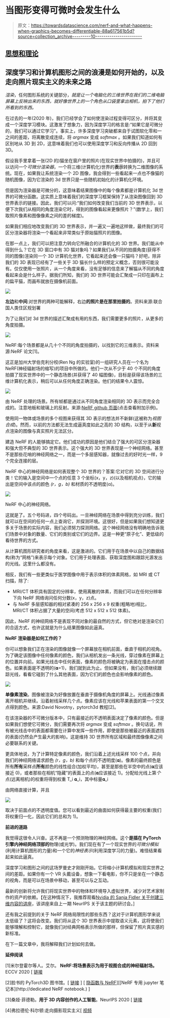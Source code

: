 # 当图形变得可微时会发生什么

> 原文：<https://towardsdatascience.com/nerf-and-what-happens-when-graphics-becomes-differentiable-88a617561b5d?source=collection_archive---------10----------------------->

## [思想和理论](https://towardsdatascience.com/tagged/thoughts-and-theory)

## 深度学习和计算机图形之间的浪漫是如何开始的，以及走向照片现实主义的未来之路

*渲染*，任何图形系统的关键部分，*就是让一个电脑化的三维世界在我们的二维电脑屏幕上反映出来的东西，就好像世界上的一个角色从口袋里拿出相机，拍下了他们所看到的东西。*

在过去的一年(2020 年)，我们已经学会了如何使渲染过程变得可区分，并将其变成一个深度学习模块。这激发了想象力，因为深度学习的格言是:“如果它是可微分的，我们可以通过它学习”。事实上，许多深度学习突破都来自于试图软化零和一之间的差距，将离散变成连续，将 *argmax* 变成 *softmax* 。如果我们知道如何有区别地从 3D 到 2D，这意味着我们也可以使用深度学习和反向传播从 2D 回到 3D。

假设我手里拿着一张(2D 的)猫坐在窗户里的照片(在现实世界中拍摄的)，并且可以访问一个*可微分渲染器*，一个将三维(计算机化)世界的**表示**转换为二维图像的系统。现在，如果我让系统渲染一个 2D 图像，我会得到一些看起来一点也不像猫的随机图像，因为它渲染的 3d 世界只是一些随机初始化的计算机化环境。

但是因为渲染器是可微分的，这意味着结果图像中的每个像素都是计算机化 3d 世界的可微分函数。这实质上意味着我们的深度学习框架保持了从渲染图像回到 3D 世界表示的链接。因此，我们可以问:“我们如何改变我们当前的 3D 世界表示，以便下次我们从相同的角度渲染它时，得到的图像看起来更像照片？”(数学上，我们取照片像素和图像像素之间的差的梯度)。

如果我们相应地改变我们的 3D 世界表示，并一遍又一遍地这样做，最终我们的可区分渲染器将渲染一个看起来非常类似于原始猫照片的图像。

在那一点上，我们可以把注意力转向它所融合的计算机化的 3D 世界。我们能从中得到什么？它在 3D 窗口中有 3D 猫对象吗？如果我们从不同的拍摄角度(获得不同的图像)渲染同一个 3D 计算机化世界，它看起来还会像一只猫吗？好吧，除非我们的 3D 表现已经有了一些关于 3D 猫长什么样的预定义概念，否则很可能没有。仅仅使用一张照片，从一个角度来看，没有足够的信息来了解猫从不同的角度看起来会是什么样子。据我们所知，我们的 3D 世界可能会汇聚成一只印在画布上的扁平猫，而画布就放在摄像机前面。

![](img/d1b90a238868d632c6d6defd5a86e486.png)

**左边**和**中间**:对世界的两种可能解释，右边**的照片是在那里拍摄的**。资料来源:联合国人类住区规划署

为了让我们对 3d 世界的描述汇聚成有用的东西，我们需要更多的照片，从更多的角度拍摄。

![](img/0b6e5b5af9694d8e39d1108a2f739978.png)

NeRF:每个场景都是从几十个不同的角度拍摄的，以找到它的三维表示。资料来源:NeRF 论文[1]。

这正是加州大学伯克利分校(Ren Ng 的实验室)的一组研究人员在一个名为 NeRF(神经辐射场的缩写)的项目中所做的。他们一次从不少于 40 个不同的角度拍摄了现实世界中的一个静态场景(并获得了 40 幅图像)，目标是获得该场景的三维计算机化表示，稍后可以从任何角度正确渲染。他们的结果令人震惊。

![](img/93753f92ad2b285d03aa12ec37ed177a.png)

由 NeRF 处理的场景。所有帧都是通过从不同角度渲染相同的 3D 表示而完全合成的。注意地板和玻璃上的反射。来源:[NeRF github 页面](https://www.matthewtancik.com/nerf)(点击查看附加示例)。

使用同一物体或场景的多个视图来获得其 3D 表示的想法并不新鲜(这被称为*视图合成*)。然而，以前的方法都无法生成逼真度如此之高的 3D 结构，以至于从**新**视点渲染的图像与真实照片无法区分。

建造 NeRF 的人能够搞定它。他们成功的原因是他们结合了强大的可区分渲染器和强大但不典型的 3D 世界表示。这个强大的 3D 世界表现是一个神经网络。甚至不是那些花哨的神经网络之一，而是一个多层感知器，就像过去的好时光一样，9 个完全连接的层。

NeRF 中心的神经网络是如何表现整个 3D 世界的？答案:它对它的 3D 空间进行分类！它的输入是空间中一个点的任意 3 个坐标(x，y，z)(以及相机视点)，它的输出是空间中该点的颜色 *(r，g，b)* 和材质的不透明度(α)。

![](img/9688186497ef2ceae22526d21fbaa805.png)

NeRF 中心的神经网络。

这就是了。五个号码进，四个号码出。一旦神经网络在场景中得到充分训练，我们就可以在空间的任何一点上查询它，并探测环境。这很好，但是如果我们想知道更多关于场景的实际内容，我们必须努力探测网络。这个神经网络没有明确地告诉我们场景中对象的数量、它们的类别或它们的边界。这是一种更“原子化”、更低级的看待世界的方式。

从计算机图形研究者的角度来看，这是激进的。它们用于在场景中以自己的数据结构(称为“网格”)来表示每个对象。它们用于处理表面、获取深度图和跟踪光源发出的光线。这里什么都没有。

相反，我们有一些更类似于医学图像中用于表示体积的体素网格，如 MRI 或 CT 扫描，除了:

*   MRI/CT 体积具有固定的分辨率，使用离散的体素，而我们可以在任何分辨率下向 NeRF 网络询问任何分数(x，y，z)点。
*   与 NeRF 多层感知器的相对紧凑的 256 x 256 x 9 权重(粗略地)相比，MRI/CT 体积占据了大量的空间(考虑 512 x 512 x 512 体素)。

因此，NeRF 的神经网络不是表现不同对象的最自然的方式，但它绝对是渲染它们的合适方式，也许这就是为什么结果图像如此逼真。

**NeRF 渲染器是如何工作的？**

你可以想象我们正在渲染的图像就像一个屏幕放在相机前面，垂直于相机的视角。为了确定该图像中任何像素的颜色，我们从相机发出一条光线，穿过像素在屏幕上的位置并向前。如果光线击中任何表面，像素的颜色将被确定为表面在撞击点的颜色。如果表面是不透明的(𝛂=1)，我们就到此为止。但如果没有，我们必须继续跟踪光线，看看它碰到了什么其他表面，因为它们的颜色也会影响像素的颜色。

![](img/ec69f6079ff11b99aab6a4c98980be76.png)

**单像素渲染**。图像被渲染为好像放置在垂直于摄像机角度的屏幕上。光线通过像素离开相机并继续。沿着射线采样几个点。像素应该在光线和苹果表面的第一个交叉点得到颜色。来源:David Novotny，pytorch3d 教程[2]。

在该渲染器的不可微分版本中，只有最接近的不透明表面决定了像素的颜色。但是如果我们想使它可微分，我们需要再次将 *argmax* 变成 *softmax* 。换句话说，所有被光线击中的表面都需要在计算中发挥一些作用，即使是那些被最近的表面遮挡的表面(仍然会产生最大的影响)。这是维持 3D 世界所有区域和最终图像像素之间必要联系的关键。

更具体地说，为了计算特定像素的颜色，我们沿着上述光线采样 100 个点，并向我们的神经网络请求颜色 *(r，g，b)* 和每个点的不透明度(𝛂)。像素的最终颜色是所有**所有**采样点**所有**颜色的线性组合(加权平均)，甚至是那些在半空中的点(𝛂应该接近 0)，或者那些在相机“隐藏”的表面上的点(𝛂应该接近 1)。分配给光线上第*个*点(远离相机)的权重将得到权重 T_i 𝛂_i，其中标量𝛂_i

由网络直接计算，并且

![](img/106989ed4bb91e563977c17fd7455347.png)

取决于前面点的不透明度值。您可以看到最近的曲面如何获得最主要的权重(我们将权重归一化，因此它们的总和为 1)。

**前进的道路**

我觉得这很令人兴奋。这不再是一个预测物理的神经网络。这个**是插在 PyTorch 引擎内神经网络顶部的**物理(或光学)。我们现在有了一个现实世界的*可微分模拟*(利用计算机图形的力量)和一个它的*神经表示*(利用深度学习的力量)。难怪结果看起来如此逼真。

深度学习和图形之间的这场罗曼史才刚刚开始。它将缩小计算机模拟和现实世界之间的差距。如果你有一个 VR 头戴设备，想象一下看电影，你不只是坐在一个静态的视角，而是可以在场景中移动，甚至可以与之互动。

最新的创新将允许我们将现实世界中的物体和环境导入虚拟世界，减少对艺术家制作的资产的依赖。【在这种情况下，我推荐观看[Nvidia 的 Sanja Fidler 关于创建三维内容的讲座](https://slideslive.com/38939970/a-i-for-3d-content-creation)，该讲座来自上一期 NeurIPS 关于该主题的研讨会。]

还有我之前提到的关于 NeRF 网络局限性的那些东西？这对于计算机图形学来说太低级了？这将会改变。我们将从这个 3D 世界表示中提取语义元素，这将使我们能够理解和控制它，就像我们对经典网格表示所做的那样，但保留了照片真实感的新标准。

在下一篇文章中，我将解释我们计划如何去做。

**延伸阅读**

[1]米尔登霍尔等人。艾尔。 **NeRF:将场景表示为用于视图合成的神经辐射场。** ECCV 2020 [ [链接](https://www.matthewtancik.com/nerf)

[2]脸书的 PyTorch3D 图书馆。[ [链接](https://github.com/facebookresearch/pytorch3d) ] [ [隐函数与 NeRF](https://www.youtube.com/watch?v=g50RiDnfIfY)][[NeRF 专用 jupyter 笔记本](http://dedicated NeRF notebook.) ]

[3]桑娅·菲德勒。**用于 3D 内容创作的人工智能**。NeurIPS 2020 [ [链接](https://slideslive.com/38939970/a-i-for-3d-content-creation)

[4]弗拉德伦·科尔顿:走向摄影现实主义[ [视频](https://www.youtube.com/watch?v=Rd0nBO6--bM)
